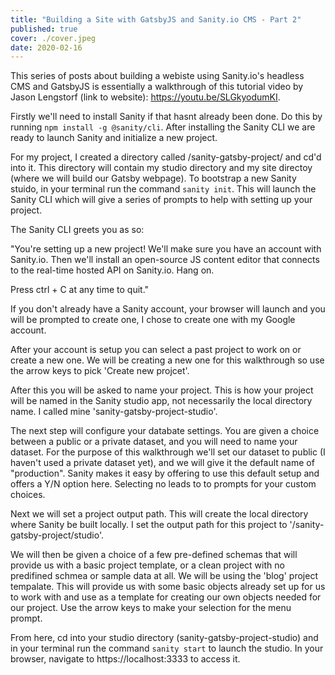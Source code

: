 ```yaml
---
title: "Building a Site with GatsbyJS and Sanity.io CMS - Part 2"
published: true
cover: ./cover.jpeg
date: 2020-02-16
---
```


This series of posts about building a webiste using Sanity.io's headless CMS and GatsbyJS is essentially a walkthrough of this tutorial video by Jason Lengstorf (link to website): https://youtu.be/SLGkyodumKI.

Firstly we'll need to install Sanity if that hasnt already been done. Do this by running `npm install -g @sanity/cli`. After installing the Sanity CLI we are ready to launch Sanity and initialize a new project. 

For my project, I created a directory called /sanity-gatsby-project/ and cd'd into it. This directory will contain my studio directory and my site directoy (where we will build our Gatsby webpage). To bootstrap a new Sanity stuido, in your terminal run the command `sanity init`. This will launch the Sanity CLI which will give a series of prompts to help with setting up your project. 

The Sanity CLI greets you as so: 

"You're setting up a new project!
We'll make sure you have an account with Sanity.io. Then we'll
install an open-source JS content editor that connects to
the real-time hosted API on Sanity.io. Hang on.

Press ctrl + C at any time to quit." 

If you don't already have a Sanity account, your browser will launch and you will be prompted to create one, I chose to create one with my Google account. 

After your account is setup you can select a past project to work on or create a new one. We will be creating a new one for this walkthrough so use the arrow keys to pick 'Create new projcet'.

After this you will be asked to name your project. This is how your project will be named in the Sanity studio app, not necessarily the local directory name. I called mine 'sanity-gatsby-project-studio'. 

The next step will configure your databate settings. You are given a choice between a public or a private dataset, and you will need to name your dataset. For the purpose of this walkthrough we'll set our dataset to public (I haven't used a private dataset yet), and we will give it the default name of "production". Sanity makes it easy by offering to use this default setup and offers a Y/N option here. Selecting no leads to to prompts for your custom choices. 

Next we will set a project output path. This will create the local directory where Sanity be built locally. I set the output path for this project to '/sanity-gatsby-project/studio'.

We will then be given a choice of a few pre-defined schemas that will provide us with a basic project template, or a clean project with no predifined schmea or sample data at all. We will be using the 'blog' project tempalate. This will provide us with some basic objects already set up for us to work with and use as a template for creating our own objects needed for our project. Use the arrow keys to make your selection for the menu prompt.

From here, cd into your studio directory (sanity-gatsby-project-studio) and in your terminal run the command `sanity start` to launch the studio. In your browser, navigate to https://localhost:3333 to access it. 
